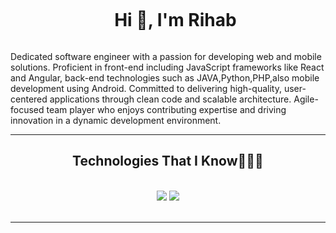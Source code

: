 
<div id="user-content-toc">
  <ul align="center">
    <summary><h1 style="display: inline-block">Hi 👋, I'm Rihab</h1></summary>
  </ul>
</div>


<p>
Dedicated software  engineer with a passion for developing  web and mobile solutions.  Proficient in front-end including JavaScript frameworks like React and Angular, back-end technologies such as JAVA,Python,PHP,also mobile development using Android. Committed to delivering high-quality, user-centered applications through clean code and scalable architecture. Agile-focused team player who enjoys contributing expertise and driving innovation in a dynamic development environment.
</p>

 <hr/>
 
<h2 align="center">Technologies That I Know👨🏻‍💻</h2>
<br/>
<div align="center">
    <img src="https://skillicons.dev/icons?i=react,angular,bootstrap,html,css,symfony,laravel,php,git" />
    <img src="https://skillicons.dev/icons?i=python,nodejs,javascript,typescript,java,c,spring,firebase,mongodb,mysql,androidstudio" /><br>
</div>

<br/>
<hr/>
